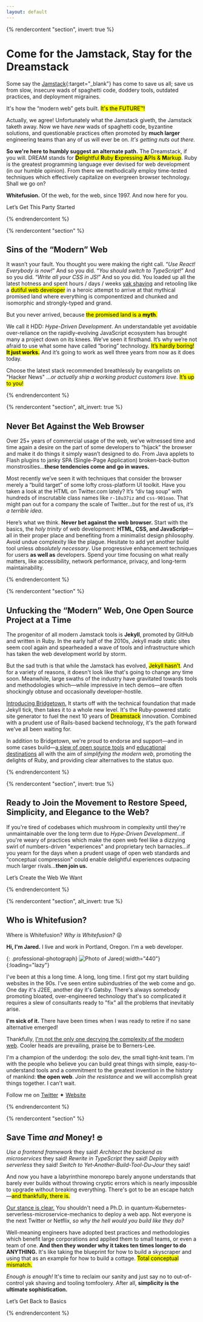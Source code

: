 ```yaml
---
layout: default
---
```


{% rendercontent "section", invert: true %}

# Come for the Jamstack, Stay for the Dreamstack

Some say the [Jamstack](https://jamstack.org){:target="_blank"} has come to save us all; save us from slow, insecure wads of spaghetti code, doddery tools, outdated practices, and deployment migraines.

It's how the “modern web” gets built. <mark>It's the FUTURE™!</mark>

Actually, we agree! Unfortunately what the Jamstack giveth, the Jamstack taketh away. Now we have _new_ wads of spaghetti code, byzantine solutions, and questionable practices often promoted by **much larger** engineering teams than any of us will ever be on. _It's getting nuts out there._

**So we're here to humbly suggest an alternate path.** The Dreamstack, if you will. DREAM stands for <mark markdown="span">**D**elightful **R**uby **E**xpressing **A**PIs & **M**arkup</mark>. Ruby is the greatest programming language ever devised for web development (in our humble opinion). From there we methodically employ time-tested techniques which effectively capitalize on evergreen browser technology. Shall we go on?

**Whitefusion.** Of the web, for the web, since 1997. And now here for you.

<sl-button type="primary" size="large" pill onclick="document.querySelector('sl-dialog').show()">Let’s Get This Party Started</sl-button>

{% endrendercontent %}

{% rendercontent "section" %}

## Sins of the “Modern” Web

It wasn’t your fault. You thought you were making the right call. “_Use React! Everybody is now!_” And so you did. “_You should switch to TypeScript!_” And so you did. “_Write all your CSS in JS!_” And so you did. You loaded up all the latest hotness and spent hours / days / weeks [yak shaving](https://web.archive.org/web/20210111105147/https://americanexpress.io/yak-shaving/) and retooling like a <mark>dutiful web developer</mark> in a heroic attempt to arrive at that mythical promised land where everything is componentized and chunked and isomorphic and strongly-typed and grand.

But you never arrived, because <mark markdown="span">the promised land is a **myth**.</mark>

We call it HDD: _Hype-Driven Development_. An understandable yet avoidable over-reliance on the rapidly-evolving JavaScript ecosystem has brought many a project down on its knees. We’ve seen it firsthand. It’s why we’re not afraid to use what some have called “boring” technology. <mark markdown="span">It’s hardly boring! **It just works.**</mark> And it’s going to work as well three years from now as it does today.

Choose the latest stack recommended breathlessly by evangelists on "Hacker News" …_or actually ship a working product customers love_. <mark>It’s up to you!</mark>

{% endrendercontent %}

{% rendercontent "section", alt_invert: true %}

## Never Bet Against the Web Browser

Over 25+ years of commercial usage of the web, we’ve witnessed time and time again a desire on the part of some developers to “hijack” the browser and make it do things it simply wasn’t designed to do. From Java applets to Flash plugins to janky SPA (Single-Page Application) broken-back-button monstrosities…**these tendencies come and go in waves.**

Most recently we’ve seen it with techniques that consider the browser merely a “build target” of some lofty cross-platform UI toolkit. Have you taken a look at the HTML on Twitter.com lately? It’s “div tag soup” with hundreds of inscrutable class names like `r-18u37iz` and `css-901oao`. That might pan out for a company the scale of Twitter…but for the rest of us, _it’s a terrible idea_.

Here’s what we think. **Never bet against the web browser.** Start with the basics, the _holy trinity_ of web development: **HTML, CSS, and JavaScript**—all in their proper place and benefiting from a minimalist design philosophy. Avoid undue complexity like the plague. Hesitate to add yet another build tool unless _absolutely necessary_. Use progressive enhancement techniques for users **as well as** developers. Spend your time focusing on what really matters, like accessibility, network performance, privacy, and long-term maintainability.

{% endrendercontent %}

{% rendercontent "section" %}

## Unfucking the “Modern” Web, One Open Source Project at a Time

The progenitor of all modern Jamstack tools is **Jekyll**, promoted by GitHub and written in Ruby. In the early half of the 2010s, Jekyll made static sites seem cool again and spearheaded a wave of tools and infrastructure which has taken the web development world by storm.

But the sad truth is that while the Jamstack has evolved, <mark>Jekyll hasn't</mark>. And for a variety of reasons, it doesn't look like that's going to change any time soon. Meanwhile, large swaths of the industry have gravitated towards tools and methodologies which—while impressive in tech demos—are often shockingly obtuse and occasionally developer-hostile.

[Introducing Bridgetown.](/tech/) It starts off with the technical foundation that made Jekyll tick, then takes it to a whole new level. It's the Ruby-powered static site generator to fuel the next 10 years of <mark>Dreamstack</mark> innovation. Combined with a prudent use of Rails-based backend technology, it's the path forward we've all been waiting for.

In addition to Bridgetown, we're proud to endorse and support—and in some cases build—[a slew of open source tools](/tech/) and [educational destinations](/resources/) all with the aim of _simplifying the modern web_, promoting the delights of Ruby, and providing clear alternatives to the status quo.

{% endrendercontent %}

{% rendercontent "section", invert: true %}

## Ready to Join the Movement to Restore Speed, Simplicity, and Elegance to the Web?

If you're tired of codebases which mushroom in complexity until they're unmaintainable over the long term due to _Hype-Driven Development_…if you're weary of practices which make the open web feel like a dizzying swirl of numbers-driven "experiences" and proprietary tech barnacles…if you yearn for the days when a prudent usage of open web standards and "conceptual compression" could enable delightful experiences outpacing much larger rivals…**then join us.**

<sl-button type="primary" size="large" pill onclick="document.querySelector('sl-dialog').show()">Let’s Create the Web We Want</sl-button>

{% endrendercontent %}

{% rendercontent "section", alt_invert: true %}

## Who is Whitefusion?

Where is Whitefusion? _Why is Whitefusion?_ 😜

**Hi, I'm Jared.** I live and work in Portland, Oregon. I'm a web developer.

{: .professional-photograph}
![Photo of Jared](/images/jared-studio-professional.jpg){:width="440"}{:loading="lazy"}

I've been at this a long time. A long, long time. I first got my start building websites in the 90s. I've seen entire subindustries of the web come and go. One day it's J2EE, another day it's Gatsby. There's always somebody promoting bloated, over-engineered technology that's so complicated it requires a  slew of consultants ready to "fix" all the problems that inevitably arise.

**I'm sick of it.** There have been times when I was ready to retire if no sane alternative emerged!

Thankfully, [I'm not the only one decrying the complexity of the modern web](https://web.archive.org/web/20201216033103/https://macwright.com/2020/05/10/spa-fatigue.html). Cooler heads are prevailing, praise be to Berners-Lee.

I'm a champion of the underdog: the solo dev, the small tight-knit team. I'm with the people who believe you can build great things with simple, easy-to-understand tools and a commitment to the greatest invention in the history of mankind: **the open web**. _Join the resistance_ and we will accomplish great things together. I can't wait.

Follow me on <a href="https://twitter.com/jaredcwhite" style="margin-right:var(--sl-spacing-xxx-small)"><sl-icon name="twitter"></sl-icon>Twitter</a> ✦ <a href="https://jaredwhite.com"><sl-icon name="globe"></sl-icon>Website</a>

{% endrendercontent %}

{% rendercontent "section" %}

## Save Time _and_ Money! <ui-label style="font-size:0.7em">😎</ui-label>

_Use a frontend framework_ they said! _Architect the backend as microservices_ they said! _Rewrite in TypeScript_ they said! _Deploy with serverless_ they said! _Switch to Yet-Another-Build-Tool-Du-Jour_ they said!

And now you have a labyrinthine monorepo barely anyone understands that barely ever builds without throwing cryptic errors which is nearly impossible to upgrade without breaking everything. There's got to be an escape hatch—<mark>and thankfully, there is.</mark>

[Our stance is clear.](/methodology/) You shouldn't need a Ph.D. in quantum-Kubernetes-serverless-microservice-mechanics to deploy a web app. Not everyone is the next Twitter or Netflix, <em>so why the hell would you build like they do?</em>

Well-meaning engineers have adopted best practices and methodologies which benefit large corporations and applied them to small teams, or even a team of one. **And then they wonder why it takes ten times longer to do ANYTHING.** It's like taking the blueprint for how to build a skyscraper and using that as an example for how to build a cottage. <mark>Total conceptual mismatch.</mark>

_Enough is enough!_ It's time to reclaim our sanity and just say no to out-of-control yak shaving and tooling tomfoolery. After all, **simplicity is the ultimate sophistication.**

<sl-button type="success" size="large" pill onclick="document.querySelector('sl-dialog').show()">Let’s Get Back to Basics</sl-button>

{% endrendercontent %}
